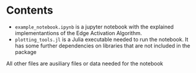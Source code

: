 # Contents

- `example_notebook.ipynb` is a jupyter notebook with the explained implementantions of the Edge Activation Algorithm.
- `plotting_tools.jl` is a Julia executable needed to run the notebook. It has some further dependencies on libraries that are not included in the package 

All other files are ausiliary files or data needed for the notebook

